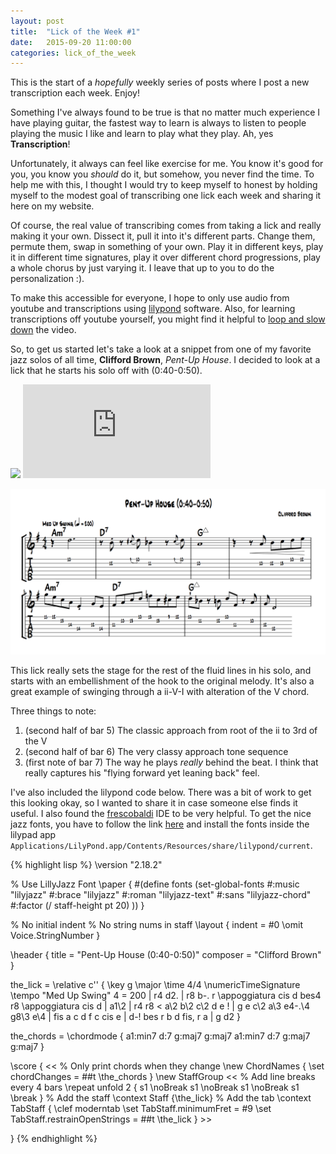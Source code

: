 ```yaml
---
layout: post
title:  "Lick of the Week #1"
date:   2015-09-20 11:00:00
categories: lick_of_the_week
---
```


<div class="message">
This is the start of a <em>hopefully</em> weekly series of posts where I post a new transcription each week. Enjoy!
</div>

Something I've always found to be true is that no matter much experience I have playing guitar, the fastest way to learn is always to listen to people playing the music I like and learn to play what they play. Ah, yes **Transcription**! 

Unfortunately, it always can feel like exercise for me. You know it's good for you, you know you *should* do it, but somehow, you never find the time. To help me with this, I thought I would try to keep myself to honest by holding myself to the modest goal of transcribing one lick each week and sharing it here on my website.

Of course, the real value of transcribing comes from taking a lick and really making it your own. Dissect it, pull it into it's different parts. Change them, permute them, swap in something of your own. Play it in different keys, play it in different time signatures, play it over different chord progressions, play a whole chorus by just varying it. I leave that up to you to do the personalization :).

To make this accessible for everyone, I hope to only use audio from youtube and transcriptions using [lilypond](http://www.lilypond.org/) software. Also, for learning transcriptions off youtube yourself, you might find it helpful to [loop and slow down](http://www.youtubeslow.com/) the video.

So, to get us started let's take a look at a snippet from one of my favorite jazz solos of all time, **Clifford Brown**, *Pent-Up House*.  I decided to look at a lick that he starts his solo off with (0:40-0:50).

<div class="wrapper">
    <div class="h_iframe">
        <!-- a transparent image is preferable -->
        <img class="ratio" src="http://placehold.it/16x9"/>
          <iframe 
          src="https://www.youtube.com/embed/BIorQrB8BpY?start=40&end=50" 
          frameborder="0" 
          allowfullscreen>
          </iframe>
    </div>
</div>


![LOTW-1](/assets/lotw/lotw-1.png)

This lick really sets the stage for the rest of the fluid lines in his solo, and starts with an embellishment of the hook to the original melody. It's also a great example of swinging through a ii-V-I with alteration of the V chord.

Three things to note:

1. (second half of bar 5) The classic approach from root of the ii to 3rd of the V
2. (second half of bar 6) The very classy approach tone sequence 
3. (first note of bar 7) The way he plays *really* behind the beat. I think that really captures his "flying forward yet leaning back" feel.

I've also included the lilypond code below. There was a bit of work to get this looking okay, so I wanted to share it in case someone else finds it useful. I also found the [frescobaldi](http://www.frescobaldi.org/) IDE to be very helpful. To get the nice jazz fonts, you have to follow the link [here](https://fonts.openlilylib.org/docs.html#how-to-use) and install the fonts inside the lilypad app `Applications/LilyPond.app/Contents/Resources/share/lilypond/current`. 

{% highlight lisp %}
\version "2.18.2"

% Use LillyJazz Font
\paper {
  #(define fonts
    (set-global-fonts
      #:music "lilyjazz"
      #:brace "lilyjazz"
      #:roman "lilyjazz-text"
      #:sans "lilyjazz-chord"
      #:factor (/ staff-height pt 20)
  ))
}

% No initial indent 
% No string nums in staff
\layout {
  indent = #0
  \omit Voice.StringNumber
}

\header {
  title = "Pent-Up House (0:40-0:50)"
  composer = "Clifford Brown"
}

the_lick = \relative c'' {
 \key g \major
 \time 4/4
 \numericTimeSignature
 \tempo "Med Up Swing" 4 = 200
 | r4 d2.
 | r8  b-. r \appoggiatura cis d bes4 r8 \appoggiatura cis d
 | a1\2
 | r4 r8 \< a\2 b\2 c\2 d e \!
 | g e c\2 a\3 e4-.\4 g8\3 e\4 
 | fis a c d  f c cis e
 | d-! bes r b d fis, r a
 | g d2
}

the_chords = \chordmode {
    a1:min7 d:7 g:maj7 g:maj7
    a1:min7 d:7 g:maj7 g:maj7
}

\score {
  <<
  % Only print chords when they change
  \new ChordNames {
    \set chordChanges = ##t
    \the_chords
    }
  \new StaffGroup 
    <<
      % Add line breaks every 4 bars
      \repeat unfold 2 {
        s1 \noBreak s1 \noBreak
        s1 \noBreak s1 \break
      }
      % Add the staff
      \context Staff {\the_lick}
      % Add the tab
      \context TabStaff {
        \clef moderntab
        \set TabStaff.minimumFret = #9
        \set TabStaff.restrainOpenStrings = ##t
        \the_lick
        }
    >>
  >>
}
{% endhighlight %}